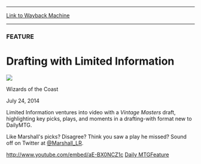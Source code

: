 
---
[Link to Wayback Machine](https://web.archive.org/web/20140729162402/http://magic.wizards.com/en/articles/archive/feature/drafting-limited-information-2014-07-24)

[_metadata_:description]:- "Join Marshall Sutcliffe with a Vintage Masters draft, highlighting key picks and plays."
[_metadata_:generator]:- "Drupal 7 (http://drupal.org)"
[_metadata_:publish_date]:- "2014-07-24"
[_metadata_:title]:- "Drafting with Limited Information"
[_metadata_:wayback_capture_timestamp]:- "2014-07-29 16:24:02+00:00"
[_metadata_:wayback_raw_url]:- "https://web.archive.org/web/20140729162402id_/http://magic.wizards.com/en/articles/archive/feature/drafting-limited-information-2014-07-24"
[_metadata_:wayback_url]:- "http://magic.wizards.com/en/articles/archive/feature/drafting-limited-information-2014-07-24"
---





### FEATURE


Drafting with Limited Information
=================================



![](https://media.magic.wizards.com/styles/auth_small/public/images/person/wizards_authorpic_larger.jpg)

Wizards of the Coast




July 24, 2014
 







Limited Information ventures into video with a *Vintage Masters* draft, highlighting key picks, plays, and moments in a drafting-with format new to DailyMTG.


Like Marshall's picks? Disagree? Think you saw a play he missed? Sound off on Twitter at [@Marshall\_LR](https://twitter.com/@Marshall_LR).


<http://www.youtube.com/embed/aE-BX0NCZ1c>
[Daily MTG](/en/tags/daily-mtg)[Feature](/en/tags/feature)





 
 


  







